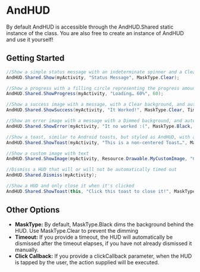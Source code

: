 AndHUD
=======
By default AndHUD is accessible through the AndHUD.Shared static instance of the class.  You are also free to create an instance of AndHUD and use it yourself!  


Getting Started
---------------
```csharp
//Show a simple status message with an indeterminate spinner and a Clear background
AndHUD.Shared.Show(myActivity, "Status Message", MaskType.Clear);

//Show a progress with a filling circle representing the progress amount, showing 60% full
AndHUD.Shared.ShowProgress(myActivity, "Loading… 60%", 60);

//Show a success image with a message, with a Clear background, and auto-dismiss after 2 seconds
AndHUD.Shared.ShowSuccess(myActivity, "It Worked!", MaskType.Clear, TimeSpan.FromSeconds(2));

//Show an error image with a message with a Dimmed background, and auto-dismiss after 2 seconds
AndHUD.Shared.ShowError(myActivity, "It no worked :(", MaskType.Black, TimeSpan.FromSeconds(2));

//Show a toast, similar to Android toasts, but styled as AndHUD, with a clear background, auto-dismiss after 2 seconds
AndHUD.Shared.ShowToast(myActivity, "This is a non-centered Toast…", MaskType.Clear, TimeSpan.FromSeconds(2));

//Show a custom image with text
AndHUD.Shared.ShowImage(myActivity, Resource.Drawable.MyCustomImage, "Custom");

//Dismiss a HUD that will or will not be automatically timed out
AndHUD.Shared.Dismiss(myActivity);

//Show a HUD and only close it when it's clicked
AndHUD.Shared.ShowToast(this, "Click this toast to close it!", MaskType.Clear, null, true, () => AndHUD.Shared.Dismiss(this));
```

Other Options
-------------
 - **MaskType:** By default, MaskType.Black dims the background behind the HUD.  Use MaskType.Clear to prevent the dimming
 - **Timeout:** If you provide a timeout, the HUD will automatically be dismissed after the timeout elapses, if you have not already dismissed it manually.
 - **Click Callback:** If you provide a clickCallback parameter, when the HUD is tapped by the user, the action supplied will be executed.


